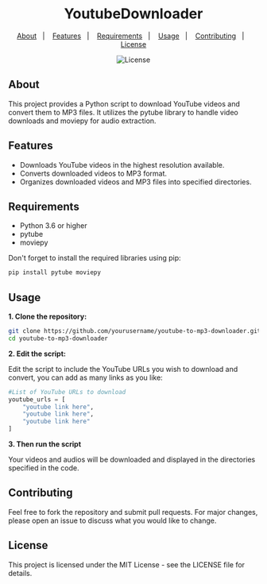 <h1 align="center"> YoutubeDownloader </h1>

<p align="center">
  <a href="#about">About</a>&nbsp;&nbsp;&nbsp;|&nbsp;&nbsp;&nbsp;
  <a href="#features">Features</a>&nbsp;&nbsp;&nbsp;|&nbsp;&nbsp;&nbsp;
  <a href="#requirements">Requirements</a>&nbsp;&nbsp;&nbsp;|&nbsp;&nbsp;&nbsp;
  <a href="#usage">Usage</a>&nbsp;&nbsp;&nbsp;|&nbsp;&nbsp;&nbsp;
  <a href="#contributing">Contributing</a>&nbsp;&nbsp;&nbsp;|&nbsp;&nbsp;&nbsp;
  <a href="#license">License</a>
</p>
</p>

<p align="center">
  <img alt="License" src="https://img.shields.io/static/v1?label=license&message=MIT&color=49AA26&labelColor=000000">
</p>

## About

This project provides a Python script to download YouTube videos and convert them to MP3 files. It utilizes the pytube library to handle video downloads and moviepy for audio extraction.

## Features
- Downloads YouTube videos in the highest resolution available.
- Converts downloaded videos to MP3 format.
- Organizes downloaded videos and MP3 files into specified directories.

## Requirements
- Python 3.6 or higher
- pytube
- moviepy

Don't forget to install the required libraries using pip:
```bash
pip install pytube moviepy
```
## Usage

**1. Clone the repository:**
```bash
git clone https://github.com/yourusername/youtube-to-mp3-downloader.git
cd youtube-to-mp3-downloader
```

**2. Edit the script:**

Edit the script to include the YouTube URLs you wish to download and convert, you can add as many links as you like:
```python
#List of YouTube URLs to download
youtube_urls = [
    "youtube link here",
    "youtube link here",
    "youtube link here"
]
```
**3. Then run the script**

Your videos and audios will be downloaded and displayed in the directories specified in the code.

## Contributing
Feel free to fork the repository and submit pull requests. For major changes, please open an issue to discuss what you would like to change.

## License
This project is licensed under the MIT License - see the LICENSE file for details.
